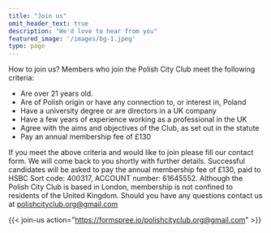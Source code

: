 ```yaml
---
title: "Join us"
omit_header_text: true
description: "We'd love to hear from you"
featured_image: '/images/bg-1.jpeg'
type: page
---
```


How to join us? Members who join the Polish City Club meet the following criteria:

- Are over 21 years old.
- Are of Polish origin or have any connection to, or interest in, Poland
- Have a university degree or are directors in a UK company
- Have a few years of experience working as a professional in the UK
- Agree with the aims and objectives of the Club, as set out in the statute
- Pay an annual membership fee of £130

If you meet the above criteria and would like to join please fill our contact form. We will come back to you shortly with further details. Successful candidates will be asked to pay the annual membership fee of £130, paid to HSBC Sort code: 400317, ACCOUNT number: 61645552. Although the Polish City Club is based in London, membership is not confined to residents of the United Kingdom. Should you have any questions contact us at polishcityclub.org@gmail.com

{{< join-us action="https://formspree.io/polishcityclub.org@gmail.com" >}}
